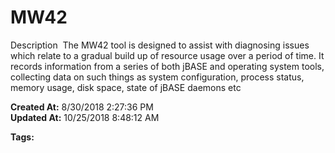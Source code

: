 # MW42

Description  The MW42 tool is designed to assist with diagnosing issues which relate to a gradual build up of resource usage over a period of time. It records information from a series of both jBASE and operating system tools, collecting data on such things as system configuration, process status, memory usage, disk space, state of jBASE daemons etc  

**Created At:** 8/30/2018 2:27:36 PM  
**Updated At:** 10/25/2018 8:48:12 AM  

**Tags:**
<badge text='resource usage' vertical='middle' />
<badge text='diagnostics' vertical='middle' />

